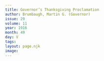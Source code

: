 ```yaml
---
title: Governor’s Thanksgiving Proclamation
author: Brumbaugh, Martin G. (Governor)
issue: 29
volume: 11
year: 1916
month: 49
day: V
tags:
layout: page.njk
image:
---
```


